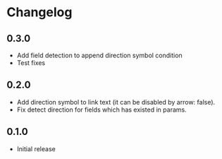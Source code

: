 # Changelog
## 0.3.0
  * Add field detection to append direction symbol condition
  * Test fixes

## 0.2.0
  * Add direction symbol to link text (it can be disabled by arrow: false).
  * Fix detect direction for fields which has existed in params.
## 0.1.0
 * Initial release
